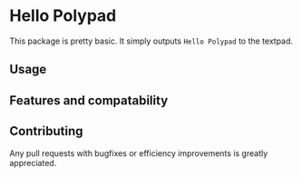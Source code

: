 # Hello Polypad

This package is pretty basic. It simply outputs `Hello Polypad` to the textpad.

## Usage

## Features and compatability

## Contributing

Any pull requests with bugfixes or efficiency improvements is greatly appreciated.
